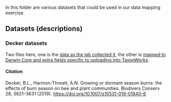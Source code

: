 In this folder are various datasets that could be used in our data mapping exercise.

## Datasets (descriptions)

### Decker datasets
Two files here, one is the [data as the lab collected it](https://github.com/Big-Bee-Network/darwin-core-exercise/blob/main/datasets/Decker_Burn%20Season_Bee%20Data_1.10.18_unmapped.csv), the other is [mapped to Darwin Core and extra fields specific to uploading into TaxonWorks](https://github.com/Big-Bee-Network/darwin-core-exercise/blob/main/datasets/DECKER_2022_final_test_3_mapped_TWupload.tsv).

#### Citation
Decker, B.L., Harmon-Threatt, A.N. Growing or dormant season burns: the effects of burn season on bee and plant communities. Biodivers Conserv 28, 3621–3631 (2019). https://doi.org/10.1007/s10531-019-01840-6
